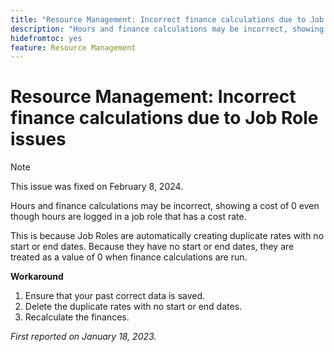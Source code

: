 ```yaml
---
title: "Resource Management: Incorrect finance calculations due to Job Role issues"
description: "Hours and finance calculations may be incorrect, showing a cost of 0 even though hours are logged in a job role that has a cost rate."
hidefromtoc: yes
feature: Resource Management
---
```


# Resource Management: Incorrect finance calculations due to Job Role issues

>[!NOTE]
>
>This issue was fixed on February 8, 2024.

Hours and finance calculations may be incorrect, showing a cost of 0 even though hours are logged in a job role that has a cost rate. 

This is because Job Roles are automatically creating duplicate rates with no start or end dates. Because they have no start or end dates, they are treated as a value of 0 when finance calculations are run.

**Workaround**

1. Ensure that your past correct data is saved.
1. Delete the duplicate rates with no start or end dates.
1. Recalculate the finances.

_First reported on January 18, 2023._
